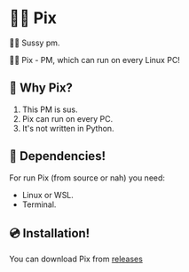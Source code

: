 # 🧑‍🚀 Pix
🧑‍🚀 Sussy pm.

🧑‍🚀 Pix - PM, which can run on every Linux PC!

## 🤷 Why Pix?
1. This PM is sus.
2. Pix can run on every PC.
3. It's not written in Python.

## 🛞 Dependencies!
For run Pix (from source or nah) you need:
- Linux or WSL.
- Terminal.

## 💿 Installation!

You can download Pix from [releases](https://github.com/progwi0/pix/releases)
